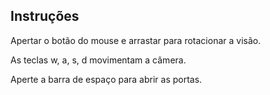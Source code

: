 ## Instruções ##

Apertar o botão do mouse e arrastar para rotacionar a visão.

As teclas w, a, s, d movimentam a câmera.

Aperte a barra de espaço para abrir as portas.
